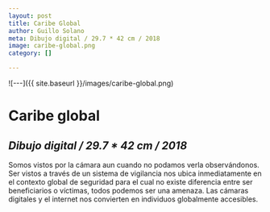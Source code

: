 ```yaml
---
layout: post
title: Caribe Global
author: Guillo Solano
meta: Dibujo digital / 29.7 * 42 cm / 2018
image: caribe-global.png
category: []

---
```


![---]({{ site.baseurl }}/images/caribe-global.png)

# Caribe global
## _Dibujo digital / 29.7 * 42 cm / 2018_

Somos vistos por la cámara aun cuando no podamos verla observándonos. Ser vistos a través de un sistema de vigilancia nos ubica inmediatamente en el contexto global de seguridad para el cual no existe diferencia entre ser beneficiarios o víctimas, todos podemos ser una amenaza. Las cámaras digitales y el internet nos convierten en individuos globalmente accesibles.
